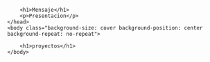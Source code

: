 <div class="background-color: #101B23 background-size: cover background-position: center background-repeat: no-repeat">
    <head class="center">
       
        <h1>Mensaje</h1>
        <p>Presentacion</p>
    </head>
    <body class="background-size: cover background-position: center background-repeat: no-repeat">

        <h1>proyectos</h1>
    </body>
</div>
